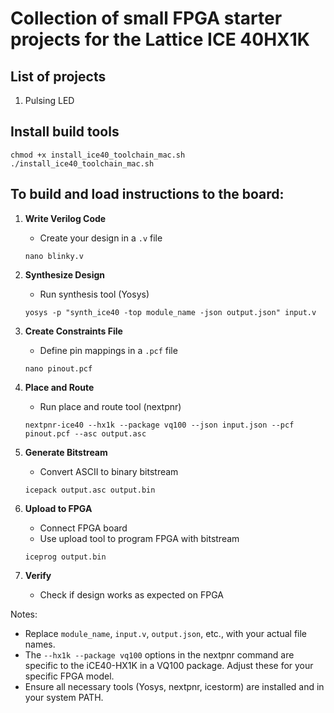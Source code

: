 # Collection of small FPGA starter projects for the Lattice ICE 40HX1K


## List of projects
1. Pulsing LED

## Install build tools

```
chmod +x install_ice40_toolchain_mac.sh
./install_ice40_toolchain_mac.sh
```

## To build and load instructions to the board:

1. **Write Verilog Code**
   - Create your design in a `.v` file
   ```
   nano blinky.v
   ```

2. **Synthesize Design**
   - Run synthesis tool (Yosys)
   ```
   yosys -p "synth_ice40 -top module_name -json output.json" input.v
   ```

3. **Create Constraints File**
   - Define pin mappings in a `.pcf` file
   ```
   nano pinout.pcf
   ```

4. **Place and Route**
   - Run place and route tool (nextpnr)
   ```
   nextpnr-ice40 --hx1k --package vq100 --json input.json --pcf pinout.pcf --asc output.asc
   ```

5. **Generate Bitstream**
   - Convert ASCII to binary bitstream
   ```
   icepack output.asc output.bin
   ```

6. **Upload to FPGA**
   - Connect FPGA board
   - Use upload tool to program FPGA with bitstream
   ```
   iceprog output.bin
   ```

7. **Verify**
   - Check if design works as expected on FPGA

Notes:
- Replace `module_name`, `input.v`, `output.json`, etc., with your actual file names.
- The `--hx1k --package vq100` options in the nextpnr command are specific to the iCE40-HX1K in a VQ100 package. Adjust these for your specific FPGA model.
- Ensure all necessary tools (Yosys, nextpnr, icestorm) are installed and in your system PATH.